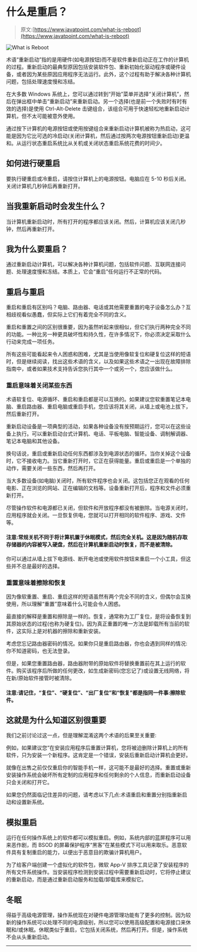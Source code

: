# 什么是重启？

> 原文:[https://www.javatpoint.com/what-is-reboot](https://www.javatpoint.com/what-is-reboot)

![What is Reboot](../Images/989a73934241898c8e61f05382ff50c8.png)

术语“重新启动”指的是用硬件(如电源按钮)而不是软件重新启动正在工作的计算机的过程。重新启动的最典型原因包括安装软件包、重新初始化驱动程序或硬件设备，或者因为某些原因应用程序无法运行。此外，这个过程有助于解决各种计算机问题，包括处理速度慢和冻结。

在大多数 Windows 系统上，您可以通过转到“开始”菜单并选择“关闭计算机”，然后在弹出框中单击“重新启动”来重新启动。另一个选择(也是前一个失败时有时有效的选择)是使用 Ctrl-Alt-Delete 击键组合，该组合可用于快速轻松地重新启动计算机，但不太可能被意外使用。

通过按下计算机的电源按钮或使用按键组合来重新启动计算机被称为热启动，这可能是因为它比可选的冷启动(关闭计算机，然后通过按两次电源按钮重新启动)更温和。从运行状态重启系统比从关机或关闭状态重启系统花费的时间少。

## 如何进行硬重启

要执行硬重启或冷重启，请按住计算机上的电源按钮。电脑应在 5-10 秒后关闭。关闭计算机几秒钟后再重新打开。

## 当我重新启动时会发生什么？

当计算机重新启动时，所有打开的程序都应该关闭。然后，计算机应该关闭几秒钟，然后再重新打开。

## 我为什么要重启？

通过重新启动计算机，可以解决各种计算机问题，包括软件问题、互联网连接问题、处理速度慢和冻结。本质上，它会“重启”任何运行不正常的代码。

## 重启与重启

重启和重启有区别吗？电脑、路由器、电话或其他需要重置的电子设备怎么办？互相歧视看似愚蠢，但实际上它们有着完全不同的含义。

重启和重置之间的区别很重要，因为虽然听起来很相似，但它们执行两种完全不同的功能。一种比另一种更具破坏性和持久性，在许多情况下，你必须决定采取什么行动来完成一项任务。

所有这些可能看起来令人困惑和困难，尤其是当使用像软复位和硬复位这样的短语时，但是继续阅读，找出这些术语的含义，以及如果这些术语之一出现在故障排除指南中，或者如果技术支持告诉您执行其中一个或另一个，您应该做什么。

### 重启意味着关闭某些东西

术语软复位、电源循环、重启和重启都是可以互换的。如果建议您软重置笔记本电脑、重启路由器、重启电脑或重启手机，您应该将其关闭，从墙上或电池上拔下，然后重新打开。

重新启动设备是一项典型的活动，如果各种设备没有按预期运行，您可以在这些设备上执行。可以重新启动台式计算机、电话、平板电脑、智能设备、调制解调器、笔记本电脑和其他设备。

换句话说，重启或重新启动任何东西都涉及到电源状态的循环。当你关掉这个设备时，它不接收电力。当它重新打开时，它正在获得能量。重启或重启是一个单独的动作，需要关闭一些东西，然后再打开。

当大多数设备(如电脑)关闭时，所有软件程序也会关闭。这包括您正在观看的任何电影、正在浏览的网站、正在编辑的文档等。设备重新打开后，程序和文件必须重新打开。

尽管操作软件和电源都已关闭，但软件和开放程序都没有被删除。当电源关闭时，应用程序就会关闭。一旦恢复供电，您就可以打开相同的软件程序、游戏、文件等。

#### 注意:常规关机不同于将计算机置于休眠模式，然后完全关机。这是因为随机存取存储器的内容被写入硬盘，然后在计算机重新启动时恢复，而不是被清除。

你可以通过从墙上拔下电源线、断开电池或使用软件按钮来重启一个小工具，但这些并不总是最好的选择。

### 重置意味着擦除和恢复

因为像软重置、重启、重启这样的短语虽然有两个完全不同的含义，但偶尔会互换使用，所以理解“重置”意味着什么可能会令人困惑。

最直接的解释是重置和擦除是一样的。恢复，通常称为工厂复位，是将设备恢复到其原始状态的过程(也称为硬复位)。因为真正重置的唯一方法是卸载所有当前的软件，这实际上是对机器的擦除和重新安装。

考虑您忘记路由器密码的情况。如果你只是重启路由器，你也会遇到同样的情况:你不知道密码，也无法登录。

但是，如果您重置路由器，路由器附带的原始软件将替换重置前在其上运行的软件。购买该程序后所做的任何更改，如生成新密码(您忘记了)或设置无线网络，将在新/原始软件接管时被清除。

#### 注意:请记住，“复位”、“硬复位”、“出厂复位”和“恢复”都是指同一件事:擦除软件。

## 这就是为什么知道区别很重要

我们之前讨论过这一点，但是理解混淆这两个术语的后果至关重要:

例如，如果建议您“在安装应用程序后重置计算机，您将被迫删除计算机上的所有软件，只为安装一个新程序。这肯定是一个错误，安装后重新启动计算机会更好。

就像在出售之前仅仅重启你的智能手机一样，这可能不是最好的选择。重置或重新安装操作系统会破坏所有定制的应用程序和任何剩余的个人信息，而重新启动设备只会关闭和打开它。

如果您仍然面临记住差异的问题，请考虑以下几点:术语重启和重置分别指重新启动和设置新系统。

## 模拟重启

运行在任何操作系统上的软件都可以模拟重启。例如，系统内部的蓝屏程序可以用来恶作剧，而 BSOD 的屏幕保护程序“黑客”在某些模式下可以用来取乐。恶意软件具有复制重启的能力，以便出于恶意目的欺骗计算机用户。

为了给客户端创建一个虚拟化的软件包，微软 App-V 排序工具记录了安装程序的所有文件系统操作。当安装程序检测到安装过程中需要重新启动时，它将停止建议的重新启动，而是通过重新启动服务和加载/卸载库来模拟它。

## 冬眠

得益于高级电源管理，操作系统现在对硬件电源管理功能有了更多的控制。因为较新的操作系统可以处理不同的电源级别，所以您可以使用高级配置和电源接口来休眠和/或休眠。休眠类似于重启，它包括关闭系统，然后再打开。但是，操作系统不会从头重新启动。

* * *